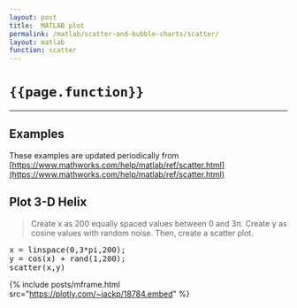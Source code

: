 ```yaml
---
layout: post
title:  MATLAB plot
permalink: /matlab/scatter-and-bubble-charts/scatter/
layout: matlab
function: scatter
---
```


# `{{page.function}}`

***

## Examples

These examples are updated periodically from [https://www.mathworks.com/help/matlab/ref/scatter.html](https://www.mathworks.com/help/matlab/ref/scatter.html)

<!--------------------- EXAMPLE BREAK ------------------------->
## Plot 3-D Helix

> Create x as 200 equally spaced values between 0 and 3π. Create y as cosine values with random noise. Then, create a scatter plot.

<pre class="mcode">
x = linspace(0,3*pi,200);
y = cos(x) + rand(1,200);  
scatter(x,y)
</pre>

{% include posts/mframe.html src="https://plotly.com/~jackp/18784.embed" %}
